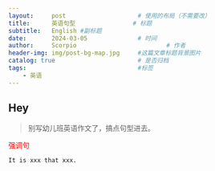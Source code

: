 ```yaml
---
layout:     post   				    # 使用的布局（不需要改）
title:      英语句型 				# 标题 
subtitle:   English #副标题
date:       2024-03-05 				# 时间
author:     Scorpio 						# 作者
header-img: img/post-bg-map.jpg 	#这篇文章标题背景图片
catalog: true 						# 是否归档
tags:								#标签
    - 英语
---
```


## Hey
>别写幼儿班英语作文了，搞点句型进去。

<font color='red'>强调句</font>
```
It is xxx that xxx.
```
